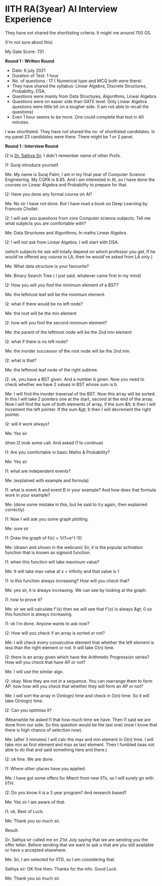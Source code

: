 # **IITH RA(3year) AI Interview Experience**

They have not shared the shortlisting criteria. It might me around 700 GS.

(I&#39;m not sure about this)

My Gate Score: 731

**Round 1 : Written Round**

- Date: 6 july 2021
- Duration of Test: 1 hour
- No. of questions : 17 ( Numerical type and MCQ both were there)
- They have shared the syllabus: Linear Algebra, Discrete Structures, Probability, DSA.
- Questions were mainly from Data Structures, Algorithms, Linear Algebra.
- Questions were on easier side than GATE level. Only Linear Algebra questions were little bit on a tougher side. (I am not able to recall the questions)
- Even 1 hour seems to be more. One could complete that test in 40 minutes.

I was shortlisted. They have not shared the no. of shortlisted candidates. In my panel 23 candidates were there. There might be 1 or 2 panel.

**Round 1 : Interview Round**

I2 is [Dr. Sathya Sir](https://www.iith.ac.in/~sathya_p/). I didn&#39;t remember name of other Profs.

I1: Suraj introduce yourself.

Me: My name is Suraj Patni, I am in my final year of Computer Science Engineering. My CGPA is 8.85. And I am interested in AI, so I have done the courses on Linear Algebra and Probability to prepare for that.

I2: Have you done any formal course on AI?

Me: No sir I have not done. But I have read a book on Deep Learning by Francois Chollet.

I2: I will ask you questions from core Computer science subjects. Tell me what subjects you are comfortable with?

Me: Data Structures and Algorithms, In maths Linear Algebra.

I2: I will not ask from Linear Algebra. I will start with DSA.

(which subjects he ask will totally depend on which professor you get, If he would&#39;ve offered any course in LA, then he would&#39;ve asked from LA only )

Me: What data structure is your favourite?

Me: Binary Search Tree ( I just said, whatever came first in my mind)

I2: How you will you find the minimum element of a BST?

Me: the leftmost leaf will be the minimum element.

I2: what if there would be no left node?

Me: the root will be the min element

I2: how will you find the second minimum element?

Me: the parent of the leftmost node will be the 2nd min element

I2: what if there is no left node?

Me: the inorder successor of the root node will be the 2nd min.

I2: what is that?

Me: the leftmost leaf node of the right subtree.

I2: ok, you have a BST given. And a number b given. Now you need to check whether we have 2 values in BST whose sum is b.

Me: I will find the inorder traversal of the BST. Now this array will be sorted. In this I will take 2 pointers one at the start, second at the end of the array. Now I will find the sum of both elements of array, if the sum \&lt; b then I will increment the left pointer. If the sum \&gt; b then I will decrement the right pointer.

I2: will it work always?

Me: Yes sir

(then I2 took some call. And asked I1 to continue)

I1: Are you comfortable in basic Maths &amp; Probability?

Me: Yes sir

I1: what are independent events?

Me: (explained with example and formula)

I1: what is event A and event B in your example? And how does that formula work in your example?

Me: (done some mistake in this, but he said to try again, then explained correctly)

I1: Now I will ask you some graph plotting.

Me: sure sir

I1: Draw the graph of f(x) = 1/(1+e^(-1))

Me: (drawn and shown in the webcam) Sir, it is the popular activation function that is known as sigmoid function.

I1: when this function will take maximum value?

Me: It will take max value at x = infinity and that value is 1

I1: Is this function always increasing? How will you check that?

Me: yes sir, it is always increasing. We can see by looking at the graph.

I1: how to prove it?

Me: sir we will calculate f&#39;(x) then we will see that f&#39;(x) is always \&gt; 0 so this function is always increasing.

I1: ok I&#39;m done. Anyone wants to ask now?

I2: How will you check if an array is sorted or not?

Me: I will check every consecutive element that whether the left element is less than the right element or not. It will take O(n) time.

I2: there is an array given which have the Arithmetic Progression series? How will you check that have AP or not?

Me: I will use the similar algo.

I2: okay. Now they are not in a sequence. You can rearrange them to form AP. now how will you check that whether they will form an AP or not?

Me: I will sort the array in O(nlogn) time and check in O(n) time. So it will take O(nlogn) time.

I2: Can you optimise it?

(Meanwhile he asked I1 that how much time we have. Then I1 said we are done from our side. So this question would be the last one) (now I know that there is high chance of selection now).

Me: (after 3 minutes) I will calc the max and min element in O(n) time. I will take min as first element and max as last element. Then I fumbled (was not able to do that and said something here and there.)

I2: ok fine. We are done.

I1: Where other places have you applied.

Me: I have got some offers for Mtech from new IITs, so I will surely go with IITH.

I2: Do you know it is a 3 year program? And research based?

Me: Yes sir I am aware of that.

I1: ok, Best of Luck.

Me: Thank you so much sir.

Result:

Dr. Sathya sir called me on 21st July saying that we are sending you the offer letter. Before sending that we want to ask u that are you still available or have u accepted elsewhere.

Me: Sir, I am selected for IITD, so I am considering that.

Sathya sir: OK fine then. Thanks for the info. Good Luck.

Me: Thank you so much sir.